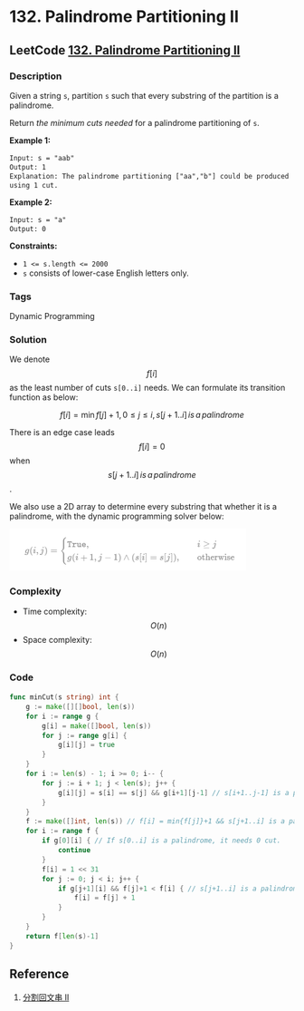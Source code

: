 # 132. Palindrome Partitioning II

## LeetCode [132. Palindrome Partitioning II](https://leetcode-cn.com/problems/palindrome-partitioning-ii/)

### Description

Given a string `s`, partition `s` such that every substring of the partition is a palindrome.

Return _the minimum cuts needed_ for a palindrome partitioning of `s`.

**Example 1:**

```text
Input: s = "aab"
Output: 1
Explanation: The palindrome partitioning ["aa","b"] could be produced using 1 cut.
```

**Example 2:**

```text
Input: s = "a"
Output: 0
```

**Constraints:**

* `1 <= s.length <= 2000`
* `s` consists of lower-case English letters only.

### Tags

Dynamic Programming

### Solution

We denote $$f[i]$$ as the least number of cuts `s[0..i]` needs. We can formulate its transition function as below:

$$f[i] = \min {f[j]}+1, 0\leq j\leq i, s[j+1..i] \,is\,a\,palindrome$$ 

There is an edge case leads $$f[i]=0$$ when $$s[j+1..i] \,is\,a\,palindrome$$ .

We also use a 2D array to determine every substring that whether it is a palindrome, with the dynamic programming solver below:

![](../.gitbook/assets/image%20%2810%29.png)

### Complexity

* Time complexity: $$O(n)$$
* Space complexity: $$O(n)$$

### Code

```go
func minCut(s string) int {
	g := make([][]bool, len(s))
	for i := range g {
		g[i] = make([]bool, len(s))
		for j := range g[i] {
			g[i][j] = true
		}
	}
	for i := len(s) - 1; i >= 0; i-- {
		for j := i + 1; j < len(s); j++ {
			g[i][j] = s[i] == s[j] && g[i+1][j-1] // s[i+1..j-1] is a palindrome
		}
	}
	f := make([]int, len(s)) // f[i] = min{f[j]}+1 && s[j+1..i] is a palindrome
	for i := range f {
		if g[0][i] { // If s[0..i] is a palindrome, it needs 0 cut.
			continue
		}
		f[i] = 1 << 31
		for j := 0; j < i; j++ {
			if g[j+1][i] && f[j]+1 < f[i] { // s[j+1..i] is a palindrome
				f[i] = f[j] + 1
			}
		}
	}
	return f[len(s)-1]
}
```

## Reference

1. [分割回文串 II](https://leetcode-cn.com/problems/palindrome-partitioning-ii/solution/fen-ge-hui-wen-chuan-ii-by-leetcode-solu-norx/)

